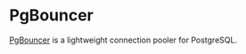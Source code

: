 # PgBouncer

[PgBouncer](https://pgbouncer.github.io/) is a lightweight connection pooler for PostgreSQL.

